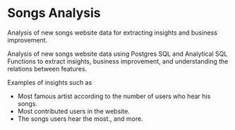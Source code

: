 # Songs Analysis

Analysis of new songs website data for extracting insights and business improvement.

Analysis of new songs website data using Postgres SQL and Analytical SQL Functions to extract insights, business improvement, and understanding the relations between features.

Examples of insights such as

* Most famous artist according to the number of users who hear his songs.
* Most contributed users in the website.
* The songs users hear the most., and more.
